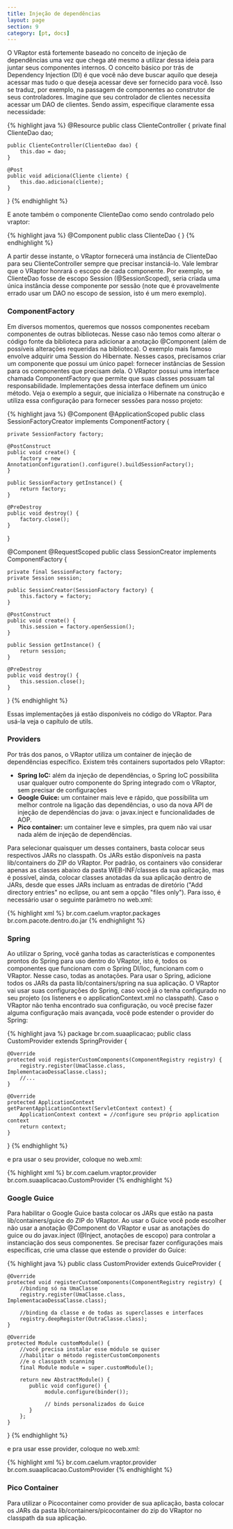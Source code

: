 ```yaml
---
title: Injeção de dependências
layout: page
section: 9
category: [pt, docs]
---
```


O VRaptor está fortemente baseado no conceito de injeção de dependências uma vez que chega até mesmo a utilizar dessa ideia para juntar seus componentes internos.
O conceito básico por trás de Dependency Injection (DI) é que você não deve buscar aquilo que deseja acessar mas tudo o que deseja acessar deve ser fornecido para você.
Isso se traduz, por exemplo, na passagem de componentes ao construtor de seus controladores. Imagine que seu controlador de clientes necessita acessar um DAO de clientes. Sendo assim, especifique claramente essa necessidade:

{% highlight java %}
@Resource
public class ClienteController {
    private final ClienteDao dao;
    
    public ClienteController(ClienteDao dao) {
        this.dao = dao;
    }

    @Post
    public void adiciona(Cliente cliente) {
        this.dao.adiciona(cliente);
    }
    
}
{% endhighlight %}

E anote também o componente ClienteDao como sendo controlado pelo vraptor:

{% highlight java %}
@Component
public class ClienteDao {
}
{% endhighlight %}

A partir desse instante, o VRaptor fornecerá uma instância de ClienteDao para seu ClienteController sempre que precisar instanciá-lo. Vale lembrar que o VRaptor honrará o escopo de cada componente. Por exemplo, se ClienteDao fosse de escopo Session (@SessionScoped), seria criada uma única instância desse componente por sessão (note que é provavelmente errado usar um DAO no escopo de session, isto é um mero exemplo).

<h3>ComponentFactory</h3>

Em diversos momentos, queremos que nossos componentes recebam componentes de outras bibliotecas. Nesse caso não temos como alterar o código fonte da biblioteca para adicionar a anotação @Component (além de possíveis alterações requeridas na biblioteca).
O exemplo mais famoso envolve adquirir uma Session do Hibernate. Nesses casos, precisamos criar um componente que possui um único papel: fornecer instâncias de Session para os componentes que precisam dela.
O VRaptor possui uma interface chamada ComponentFactory que permite que suas classes possuam tal responsabilidade. Implementações dessa interface definem um único método. Veja o exemplo a seguir, que inicializa o Hibernate na construção e utiliza essa configuração para fornecer sessões para nosso projeto:

{% highlight java %}
@Component
@ApplicationScoped
public class SessionFactoryCreator implements ComponentFactory<SessionFactory> {

    private SessionFactory factory;
    
    @PostConstruct
    public void create() {
        factory = new AnnotationConfiguration().configure().buildSessionFactory();
    }
    
    public SessionFactory getInstance() {
        return factory;
    }
    
    @PreDestroy
    public void destroy() {
        factory.close();
    }
    
}

@Component
@RequestScoped
public class SessionCreator implements ComponentFactory<Session> {

    private final SessionFactory factory;
    private Session session;

    public SessionCreator(SessionFactory factory) {
        this.factory = factory;
    }

    @PostConstruct
    public void create() {
        this.session = factory.openSession();
    }

    public Session getInstance() {
        return session;
    }

    @PreDestroy
    public void destroy() {
        this.session.close();
    }
}
{% endhighlight %}

Essas implementações já estão disponíveis no código do VRaptor. Para usá-la veja o capítulo de utils.

<h3>Providers</h3>

Por trás dos panos, o VRaptor utiliza um container de injeção de dependências específico. Existem três containers suportados pelo VRaptor:

<ul>
<li><strong>Spring IoC:</strong> além da injeção de dependências, o Spring IoC possibilita usar qualquer outro componente do Spring integrado com o VRaptor, sem precisar de configurações</li>

<li><strong>Google Guice:</strong> um container mais leve e rápido, que possibilita um melhor controle na ligação das dependências, o uso da nova API de injeção de dependências do java: o javax.inject e funcionalidades de AOP.</li>

<li><strong>Pico container:</strong> um container leve e simples, pra quem não vai usar nada além de injeção de dependências.</li>
</ul>

Para selecionar quaisquer um desses containers, basta colocar seus respectivos JARs no classpath. Os JARs estão disponíveis na pasta lib/containers do ZIP do VRaptor.
Por padrão, os containers vão considerar apenas as classes abaixo da pasta WEB-INF/classes da sua aplicação, mas é possível, ainda, colocar classes anotadas da sua aplicação dentro de JARs, desde que esses JARs incluam as entradas de diretório ("Add directory entries" no eclipse, ou ant sem a opção "files only"). Para isso, é necessário usar o seguinte parâmetro no web.xml:

{% highlight xml %}
<context-param>
    <param-name>br.com.caelum.vraptor.packages</param-name>
    <param-value>br.com.pacote.dentro.do.jar</param-value>
</context-param>
{% endhighlight %}

<h3>Spring</h3>

Ao utilizar o Spring, você ganha todas as características e componentes prontos do Spring para uso dentro do VRaptor, isto é, todos os componentes que funcionam com o Spring DI/Ioc, funcionam com o VRaptor. Nesse caso, todas as anotações.
Para usar o Spring, adicione todos os JARs da pasta lib/containers/spring na sua aplicação.
O VRaptor vai usar suas configurações do Spring, caso você já o tenha configurado no seu projeto (os listeners e o applicationContext.xml no classpath). Caso o VRaptor não tenha encontrado sua configuração, ou você precise fazer alguma configuração mais avançada, você pode estender o provider do Spring:

{% highlight java %}
package br.com.suaaplicacao;
public class CustomProvider extends SpringProvider {

    @Override
    protected void registerCustomComponents(ComponentRegistry registry) {
        registry.register(UmaClasse.class, ImplementacaoDessaClasse.class);
        //...
    }

    @Override
    protected ApplicationContext getParentApplicationContext(ServletContext context) {
        ApplicationContext context = //configure seu próprio application context
        return context;
    }
}
{% endhighlight %}

e pra usar o seu provider, coloque no web.xml:

{% highlight xml %}
<context-param>
    <param-name>br.com.caelum.vraptor.provider</param-name>
    <param-value>br.com.suaaplicacao.CustomProvider</param-value>
</context-param>
{% endhighlight %}

<h3>Google Guice</h3>

Para habilitar o Google Guice basta colocar os JARs que estão na pasta lib/containers/guice do ZIP do VRaptor.
Ao usar o Guice você pode escolher não usar a anotação @Component do VRaptor e usar as anotações do guice ou do javax.inject (@Inject, anotações de escopo) para controlar a instanciação dos seus componentes.
Se precisar fazer configurações mais específicas, crie uma classe que estende o provider do Guice:

{% highlight java %}
public class CustomProvider extends GuiceProvider {

    @Override
    protected void registerCustomComponents(ComponentRegistry registry) {
        //binding só na UmaClasse
        registry.register(UmaClasse.class, ImplementacaoDessaClasse.class);
         
        //binding da classe e de todas as superclasses e interfaces
        registry.deepRegister(OutraClasse.class); 
    }
    
    @Override
    protected Module customModule() {
        //você precisa instalar esse módulo se quiser
        //habilitar o método registerCustomComponents
        //e o classpath scanning
        final Module module = super.customModule(); 
        
        return new AbstractModule() {
           public void configure() {
                module.configure(binder());
                
                // binds personalizados do Guice
           }
        };
    }
}
{% endhighlight %}

e pra usar esse provider, coloque no web.xml:

{% highlight xml %}
<context-param>
    <param-name>br.com.caelum.vraptor.provider</param-name>
    <param-value>br.com.suaaplicacao.CustomProvider</param-value>
</context-param>
{% endhighlight %}

<h3>Pico Container</h3>

Para utilizar o Picocontainer como provider de sua aplicação, basta colocar os JARs da pasta lib/containers/picocontainer do zip do VRaptor no classpath da sua aplicação.
